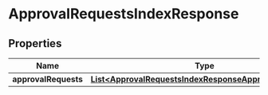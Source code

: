 

# ApprovalRequestsIndexResponse

## Properties

Name | Type | Description | Notes
------------ | ------------- | ------------- | -------------
**approvalRequests** | [**List&lt;ApprovalRequestsIndexResponseApprovalRequests&gt;**](ApprovalRequestsIndexResponseApprovalRequests.md) |  | 



